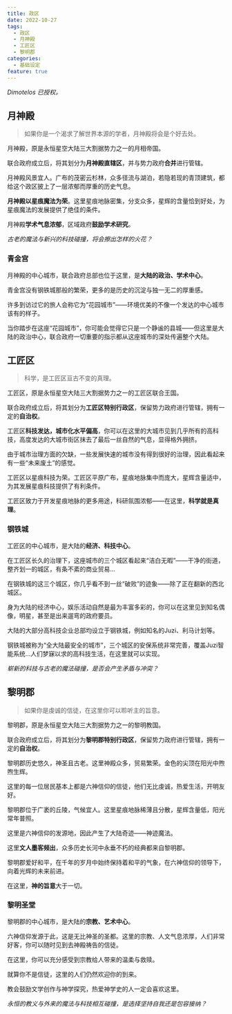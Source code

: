 ```yaml
---
title: 政区
date: 2022-10-27
tags:
  - 政区
  - 月神殿
  - 工匠区
  - 黎明郡
categories:
  - 基础设定
feature: true
---
```


*Dimotelos 已授权。*

## 月神殿

>如果你是一个渴求了解世界本源的学者，月神殿将会是个好去处。

月神殿，原是永恒星空大陆三大割据势力之一的月相帝国。

联合政府成立后，将其划分为**月神殿直辖区**，并与势力政府**合并**进行管辖。

月神殿风景宜人。广布的茂密云杉林，众多径流与湖泊，若隐若现的青顶建筑，都给这个政区披上了一层浓郁而厚重的历史气息。

**月神殿以星痕魔法为荣**。这里星痕地脉密集，分支众多，星辉的含量恰到好处，为星痕魔法的发展提供了绝佳的条件。

月神殿**学术气息浓郁**，区域政府**鼓励学术研究**。

*古老的魔法与新兴的科技碰撞，将会擦出怎样的火花？*

### 青金宫

月神殿的中心城市，联合政府总部也位于这里，是**大陆的政治、学术中心**。

青金宫没有钢铁城那般的繁荣，更多的是历史的沉淀与独一无二的厚重感。

许多到访过它的旅人会称它为“花园城市”——环境优美的不像一个发达的中心城市该有的样子。

当你踏步在这座“花园城市”，你可能会觉得它只是一个静谧的县城——但这里是大陆的政治中心，联合政府一切重要的指示都从这座城市的深处传遍整个大陆。

## 工匠区

>科学，是工匠区亘古不变的真理。

工匠区，原是永恒星空大陆三大割据势力之一的工匠区联合王国。

联合政府成立后，将其划分为**工匠区特别行政区**，保留势力政府进行管辖，拥有一定的**自治权**。

工匠区**科技发达，城市化水平偏高**，你可以在这里的大城市见到几乎所有的高科技，高度发达的大城市街区抹去了最后一丝自然的气息，显得格外拥挤。

由于城市治理方面的欠缺，一些发展快速的城市没有得到很好的治理，因此看起来有一些“未来废土”的感觉。

工匠区以星痕科技为荣。工匠区平原广布，星痕地脉集中而庞大，星辉含量适中，为其发展星痕科技提供了有利条件。

工匠区致力于开发星痕地脉的更多用途，科研氛围浓郁——在这里，**科学就是真理**。

### 钢铁城

工匠区的中心城市，是大陆的**经济、科技中心**。

在工匠区长久的治理下，这座城市的三个城区看起来“洁白无暇”——干净的街道，整齐划一的城区，有条不紊的商业贸易...

在钢铁城的这三个城区，你几乎看不到一丝“破败”的迹象——除了正在翻新的西北城区。

身为大陆的经济中心，娱乐活动自然是最为丰富多彩的，你可以在这里见到知名偶像，明星，甚至是出来遛弯的政府要员。

大陆的大部分高科技企业总部均设立于钢铁城，例如知名的Juzi、利马计划等。

钢铁城被称为“全大陆最安全的城市”，三个城区的安保系统非常完善，覆盖Juzi智能系统...人们梦寐以求的高科技生活，在这里就可以实现。

*崭新的科技与古老的魔法碰撞，是否会产生矛盾与冲突？*

## 黎明郡

>如果你是虔诚的信徒，在这里你可以聆听主的旨意。

黎明郡，原是永恒星空大陆三大割据势力之一的黎明教国。

联合政府成立后，将其划分为**黎明郡特别行政区**，保留势力政府进行管辖，拥有一定的**自治权**。

黎明郡历史悠久，神圣且古老。这里神殿众多，贸易繁荣。金色的尖顶在阳光中煦煦生辉。

这里的每一位居民基本上都是六神信仰的信徒，他们无比虔诚，热爱生活，开明友好。

黎明郡位于广袤的丘陵，气候宜人。这里星痕地脉稀薄且分散，星辉含量低，阳光常年普照。

这里是六神信仰的发源地，因此产生了大陆奇迹——神迹魔法。

这里**文人墨客频出**，众多历史长河中永垂不朽的经典都来自黎明郡。

黎明郡爱好和平，在千年的岁月中始终保持着和平的气象，在六神信仰的领导下，向着光辉的未来前进。

在这里，**神的旨意**大于一切。

### 黎明圣堂

黎明郡的中心城市，是大陆的**宗教、艺术中心**。

六神信仰发源于此，这是无比神圣的圣都。这里的宗教、人文气息浓厚，人们非常好客，你可以随时见到去神殿祷告的信徒。

在这里，你可以充分感受到宗教给人带来的温柔与救赎。

就算你不是信徒，这里的人们仍然欢迎你的到来。

教会鼓励文学创作与神学探究，热爱神学史的人一定会喜欢这里。

*永恒的教义与外来的魔法与科技相互碰撞，是选择坚持自我还是包容接纳？*
